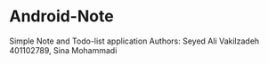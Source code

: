 # Android-Note
Simple Note and Todo-list application
Authors:
Seyed Ali Vakilzadeh 401102789, Sina Mohammadi
